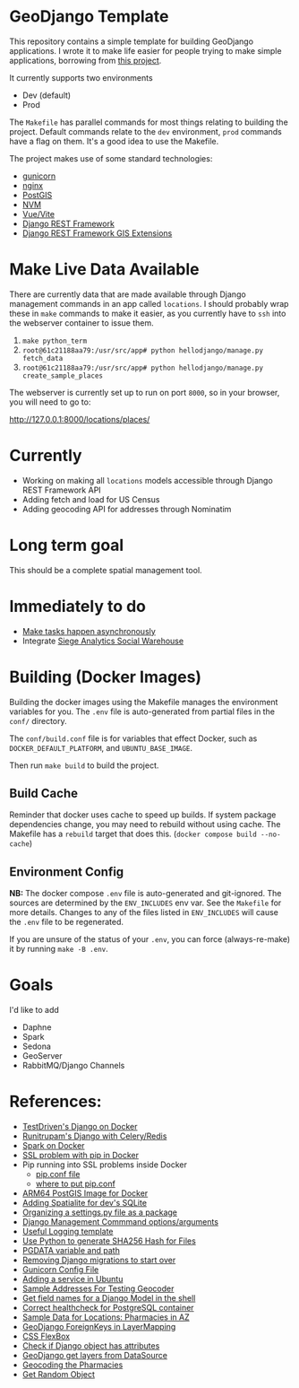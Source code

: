# GeoDjango Template

This repository contains a simple template for building GeoDjango applications. I wrote it to make life easier for
people trying to make simple applications, borrowing from [this project][1].

It currently supports two environments

- Dev (default)
- Prod

The `Makefile` has parallel commands for most things relating to building the project. Default commands relate to
the `dev` environment, `prod` commands have a flag on them.
It's a good idea to use the Makefile.

The project makes use of some standard technologies:

- [gunicorn][2]
- [nginx][3]
- [PostGIS][4]
- [NVM][28]
- [Vue/Vite][29]
- [Django REST Framework](16)
- [Django REST Framework GIS Extensions](17)

# Make Live Data Available

There are currently data that are made available through Django management commands in an app called `locations`.
I should probably wrap these in `make` commands to make it easier, as you currently have to `ssh` into the
webserver container to issue them.

1. `make python_term`
2. `root@61c21188aa79:/usr/src/app# python hellodjango/manage.py fetch_data`
3. `root@61c21188aa79:/usr/src/app# python hellodjango/manage.py create_sample_places`

The webserver is currently set up to run on port `8000`, so in your browser, you will need to go to:

http://127.0.0.1:8000/locations/places/

# Currently

- Working on making all `locations` models accessible through Django REST Framework API
- Adding fetch and load for US Census
- Adding geocoding API for addresses through Nominatim

# Long term goal

This should be a complete spatial management tool.

# Immediately to do

- [Make tasks happen asynchronously](13)
- Integrate [Siege Analytics Social Warehouse](18)

# Building (Docker Images)

Building the docker images using the Makefile manages the environment variables for you. The `.env` file is auto-generated from partial files in the `conf/` directory.

The `conf/build.conf` file is for variables that effect Docker, such as `DOCKER_DEFAULT_PLATFORM`, and `UBUNTU_BASE_IMAGE`.

Then run `make build` to build the project.

## Build Cache

Reminder that docker uses cache to speed up builds. If system package dependencies change, you may need to rebuild without using cache. The Makefile has a `rebuild` target that does this. (`docker compose build --no-cache`)

## Environment Config

**NB:** The docker compose `.env` file is auto-generated and git-ignored. The sources are determined by the `ENV_INCLUDES`
env var. See the `Makefile` for more details. Changes to any of the files listed in `ENV_INCLUDES` will cause the `.env` file to be regenerated.

If you are unsure of the status of your `.env`, you can force (always-re-make) it by running `make -B .env`.

# Goals

I'd like to add

- Daphne
- Spark
- Sedona
- GeoServer
- RabbitMQ/Django Channels

# References:

- [TestDriven's Django on Docker][1]
- [Runitrupam's Django with Celery/Redis][5]
- [Spark on Docker][6]
- [SSL problem with pip in Docker](7)
- Pip running into SSL problems inside Docker
    - [pip.conf file](8)
    - [where to put pip.conf](9)
- [ARM64 PostGIS Image for Docker](10)
- [Adding Spatialite for dev's SQLite](11)
- [Organizing a settings.py file as a package](12)
- [Django Management Commmand options/arguments](14)
- [Useful Logging template](15)
- [Use Python to generate SHA256 Hash for Files](19)
- [PGDATA variable and path](20)
- [Removing Django migrations to start over](21)
- [Gunicorn Config File](22)
- [Adding a service in Ubuntu](23)
- [Sample Addresses For Testing Geocoder](24)
- [Get field names for a Django Model in the shell](25)
- [Correct healthcheck for PostgreSQL container](26)
- [Sample Data for Locations: Pharmacies in AZ](27)
- [GeoDjango ForeignKeys in LayerMapping](30)
- [CSS FlexBox](31)
- [Check if Django object has attributes](32)
- [GeoDjango get layers from DataSource](33)
- [Geocoding the Pharmacies](34)
- [Get Random Object](35)

[1]: https://testdriven.io/blog/dockerizing-django-with-postgres-gunicorn-and-nginx/?utm_source=pocket_saves

[2]: https://gunicorn.org

[3]: https://www.nginx.com

[4]: https://www.postgis.net

[5]: https://github.com/runitrupam/Django-Docker-Compose-Celery-Redis-PostgreSQL

[6]: https://medium.com/@SaphE/testing-apache-spark-locally-docker-compose-and-kubernetes-deployment-94d35a54f222

[7]: https://stackoverflow.com/questions/25981703/pip-install-fails-with-connection-error-ssl-certificate-verify-failed-certi/73745221

[8]: https://stackoverflow.com/questions/59287824/specifying-multiple-trusted-hosts-in-pip-conf

[9]: https://stackoverflow.com/questions/38869231/python-cant-find-the-file-pip-conf

[10]: https://github.com/Tob1as/docker-postgresql-postgis

[11]: https://zoomadmin.com/HowToInstall/UbuntuPackage/spatialite-bin

[12]: https://www.reddit.com/r/django/comments/l9s3r4/how_do_you_organize_your_settingspy_file_to_keep/

[13]: https://pub.aimind.so/download-large-file-in-python-with-beautiful-progress-bar-f4f86b394ad7

[14]: https://simpleisbetterthancomplex.com/tutorial/2018/08/27/how-to-create-custom-django-management-commands.html

[15]: https://www.crowdstrike.com/guides/python-logging/logging-with-django/

[16]: https://www.django-rest-framework.org

[17]: https://github.com/openwisp/django-rest-framework-gis

[18]: https://github.com/siege-analytics/socialwarehouse

[19]: https://gist.github.com/jakekara/078899caaf8d5e6c74ef58d16ce7e703

[20]: https://www.postgresql.org/docs/16/storage-file-layout.html

[21]: https://simpleisbetterthancomplex.com/tutorial/2016/07/26/how-to-reset-migrations.html

[22]: https://stackoverflow.com/questions/12063463/where-is-the-gunicorn-config-file

[23]: https://superuser.com/questions/1839901/how-to-properly-create-a-service-in-ubuntu

[24]:https://github.com/geocommons/geocoder/blob/master/test/data/address-sample.csv

[25]:https://stackoverflow.com/questions/3647805/how-to-get-all-fields-for-a-django-model

[26]:https://github.com/peter-evans/docker-compose-healthcheck/issues/16

[27]:https://www.google.com/url?sa=t&source=web&rct=j&opi=89978449&url=https://www.azahcccs.gov/Resources/Downloads/PharmacyUpdates/2024/AIHPFee-For-ServicePharmacyNetwork.xlsx&ved=2ahUKEwiUkeX3x8aJAxVxw8kDHVi7EL4QFnoECBEQAQ&usg=AOvVaw1EJLz9kev_tqXZMChl15fj

[28]:https://github.com/nvm-sh/nvm

[29]:https://vite.dev/guide/

[30]:https://stackoverflow.com/questions/21197483/geodjango-layermapping-foreign-key

[31]: https://css-tricks.com/snippets/css/a-guide-to-flexbox/

[32]: https://stackoverflow.com/questions/12906933/how-to-check-if-a-model-object-has-a-given-attribute-property-field-django

[33]: https://gis.stackexchange.com/questions/413084/listing-every-layer-in-geopackage-using-fiona

[34]: https://geocoding.geo.census.gov/geocoder/locations/addressbatch?form

[35]: https://books.agiliq.com/projects/django-orm-cookbook/en/latest/random.html